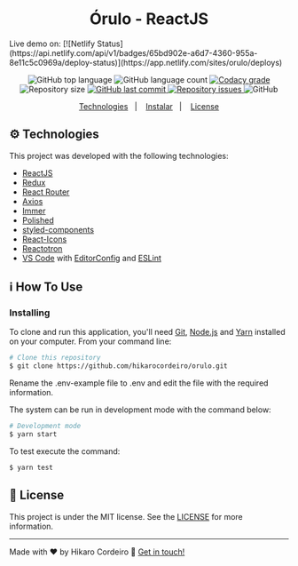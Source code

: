 <h1 align="center">
    Órulo - ReactJS
</h1>

<p>
Live demo on: [![Netlify Status](https://api.netlify.com/api/v1/badges/65bd902e-a6d7-4360-955a-8e11c5c0969a/deploy-status)](https://app.netlify.com/sites/orulo/deploys)
</p>

<p align="center">
  <img alt="GitHub top language" src="https://img.shields.io/github/languages/top/hikarocordeiro/orulo.svg">

  <img alt="GitHub language count" src="https://img.shields.io/github/languages/count/hikarocordeiro/orulo.svg">

  <a href="https://www.codacy.com/manual/hikarocordeiro/orulo?utm_source=github.com&utm_medium=referral&utm_content=hikarocordeiro/orulo&utm_campaign=Badge_Grade_Dashboard">
    <img alt="Codacy grade" src="https://img.shields.io/codacy/grade/c2bd2a2808ba448fb8e71f64a119ad29.svg">
  </a>

  <img alt="Repository size" src="https://img.shields.io/github/repo-size/hikarocordeiro/orulo">
  <a href="https://github.com/hikarocordeiro/orulo/commits/master">
    <img alt="GitHub last commit" src="https://img.shields.io/github/last-commit/hikarocordeiro/orulo.svg">
  </a>

  <a href="https://github.com/hikarocordeiro/orulo/issues">
    <img alt="Repository issues" src="https://img.shields.io/github/issues/hikarocordeiro/orulo.svg">
  </a>

  <img alt="GitHub" src="https://img.shields.io/github/license/hikarocordeiro/orulo.svg">
</p>

<p align="center">
  <a href="#gear-technologies">Technologies</a>&nbsp;&nbsp;&nbsp;|&nbsp;&nbsp;&nbsp;
  <a href="#information_source-how-to-use">Instalar</a>&nbsp;&nbsp;&nbsp;|&nbsp;&nbsp;&nbsp;
  <a href="#memo-license">License</a>
</p>

## :gear: Technologies

This project was developed with the following technologies:

-  [ReactJS](https://reactjs.org/)
-  [Redux](https://redux.js.org/)
-  [React Router](https://github.com/ReactTraining/react-router)
-  [Axios](https://github.com/axios/axios)
-  [Immer](https://github.com/immerjs/immer)
-  [Polished](https://polished.js.org/)
-  [styled-components](https://www.styled-components.com/)
-  [React-Icons](https://react-icons.netlify.com/)
-  [Reactotron](https://infinite.red/reactotron)
-  [VS Code][vc] with [EditorConfig][vceditconfig] and [ESLint][vceslint]

## :information_source: How To Use

### Installing

To clone and run this application, you'll need [Git](https://git-scm.com), [Node.js][nodejs] and [Yarn][yarn] installed on your computer. From your command line:

```bash
# Clone this repository
$ git clone https://github.com/hikarocordeiro/orulo.git
```

Rename the .env-example file to .env and edit the file with the required information.

The system can be run in development mode with the command below:
```bash
# Development mode
$ yarn start
```

To test execute the command:
```bash
$ yarn test
```

## :memo: License
This project is under the MIT license. See the [LICENSE](https://github.com/hikarocordeiro/orulo/blob/master/LICENSE) for more information.

---

Made with ♥ by Hikaro Cordeiro :wave: [Get in touch!](https://www.linkedin.com/in/hikaro-cordeiro/)

[nodejs]: https://nodejs.org/
[yarn]: https://yarnpkg.com/
[vc]: https://code.visualstudio.com/
[vceditconfig]: https://marketplace.visualstudio.com/items?itemName=EditorConfig.EditorConfig
[vceslint]: https://marketplace.visualstudio.com/items?itemName=dbaeumer.vscode-eslint

